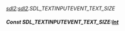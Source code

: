_[sdl2](../../modules/sdl2/sdl2-module.md):[sdl2](../../modules/sdl2/sdl2-module.md).SDL\_TEXTINPUTEVENT\_TEXT\_SIZE_
##### Const SDL\_TEXTINPUTEVENT\_TEXT\_SIZE:[Int](../../modules/wonkey/wonkey-types-int.md)
